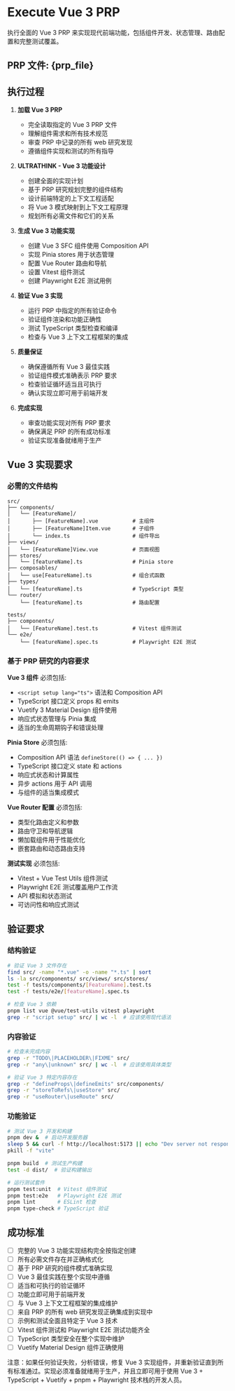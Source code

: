# Execute Vue 3 PRP

执行全面的 Vue 3 PRP 来实现现代前端功能，包括组件开发、状态管理、路由配置和完整测试覆盖。

## PRP 文件: {prp_file}

## 执行过程

1. **加载 Vue 3 PRP**
   - 完全读取指定的 Vue 3 PRP 文件
   - 理解组件需求和所有技术规范
   - 审查 PRP 中记录的所有 web 研究发现
   - 遵循组件实现和测试的所有指导

2. **ULTRATHINK - Vue 3 功能设计**
   - 创建全面的实现计划
   - 基于 PRP 研究规划完整的组件结构
   - 设计前端特定的上下文工程适配
   - 将 Vue 3 模式映射到上下文工程原理
   - 规划所有必需文件和它们的关系

3. **生成 Vue 3 功能实现**
   - 创建 Vue 3 SFC 组件使用 Composition API
   - 实现 Pinia stores 用于状态管理
   - 配置 Vue Router 路由和导航
   - 设置 Vitest 组件测试
   - 创建 Playwright E2E 测试用例

4. **验证 Vue 3 实现**
   - 运行 PRP 中指定的所有验证命令
   - 验证组件渲染和功能正确性
   - 测试 TypeScript 类型检查和编译
   - 检查与 Vue 3 上下文工程框架的集成

5. **质量保证**
   - 确保遵循所有 Vue 3 最佳实践
   - 验证组件模式准确表示 PRP 要求
   - 检查验证循环适当且可执行
   - 确认实现立即可用于前端开发

6. **完成实现**
   - 审查功能实现对所有 PRP 要求
   - 确保满足 PRP 的所有成功标准
   - 验证实现准备就绪用于生产

## Vue 3 实现要求

### 必需的文件结构
```
src/
├── components/
│   └── [FeatureName]/
│       ├── [FeatureName].vue           # 主组件
│       ├── [FeatureName]Item.vue       # 子组件
│       └── index.ts                    # 组件导出
├── views/
│   └── [FeatureName]View.vue           # 页面视图
├── stores/
│   └── [featureName].ts                # Pinia store
├── composables/
│   └── use[FeatureName].ts             # 组合式函数
├── types/
│   └── [featureName].ts                # TypeScript 类型
└── router/
    └── [featureName].ts                # 路由配置

tests/
├── components/
│   └── [FeatureName].test.ts           # Vitest 组件测试
└── e2e/
    └── [featureName].spec.ts           # Playwright E2E 测试
```

### 基于 PRP 研究的内容要求

**Vue 3 组件** 必须包括:
- `<script setup lang="ts">` 语法和 Composition API
- TypeScript 接口定义 props 和 emits
- Vuetify 3 Material Design 组件使用
- 响应式状态管理与 Pinia 集成
- 适当的生命周期钩子和错误处理

**Pinia Store** 必须包括:
- Composition API 语法 `defineStore(() => { ... })`
- TypeScript 接口定义 state 和 actions
- 响应式状态和计算属性
- 异步 actions 用于 API 调用
- 与组件的适当集成模式

**Vue Router 配置** 必须包括:
- 类型化路由定义和参数
- 路由守卫和导航逻辑
- 懒加载组件用于性能优化
- 嵌套路由和动态路由支持

**测试实现** 必须包括:
- Vitest + Vue Test Utils 组件测试
- Playwright E2E 测试覆盖用户工作流
- API 模拟和状态测试
- 可访问性和响应式测试

## 验证要求

### 结构验证
```bash
# 验证 Vue 3 文件存在
find src/ -name "*.vue" -o -name "*.ts" | sort
ls -la src/components/ src/views/ src/stores/
test -f tests/components/[FeatureName].test.ts
test -f tests/e2e/[featureName].spec.ts

# 检查 Vue 3 依赖
pnpm list vue @vue/test-utils vitest playwright
grep -r "script setup" src/ | wc -l  # 应该使用现代语法
```

### 内容验证
```bash
# 检查未完成内容
grep -r "TODO\|PLACEHOLDER\|FIXME" src/
grep -r "any\|unknown" src/ | wc -l  # 应该使用具体类型

# 验证 Vue 3 特定内容存在
grep -r "defineProps\|defineEmits" src/components/
grep -r "storeToRefs\|useStore" src/
grep -r "useRouter\|useRoute" src/
```

### 功能验证
```bash
# 测试 Vue 3 开发和构建
pnpm dev &  # 启动开发服务器
sleep 5 && curl -f http://localhost:5173 || echo "Dev server not responding"
pkill -f "vite"

pnpm build  # 测试生产构建
test -d dist/  # 验证构建输出

# 运行测试套件
pnpm test:unit  # Vitest 组件测试
pnpm test:e2e   # Playwright E2E 测试
pnpm lint       # ESLint 检查
pnpm type-check # TypeScript 验证
```

## 成功标准

- [ ] 完整的 Vue 3 功能实现结构完全按指定创建
- [ ] 所有必需文件存在并正确格式化
- [ ] 基于 PRP 研究的组件模式准确实现
- [ ] Vue 3 最佳实践在整个实现中遵循
- [ ] 适当和可执行的验证循环
- [ ] 功能立即可用于前端开发
- [ ] 与 Vue 3 上下文工程框架的集成维护
- [ ] 来自 PRP 的所有 web 研究发现正确集成到实现中
- [ ] 示例和测试全面且特定于 Vue 3 技术
- [ ] Vitest 组件测试和 Playwright E2E 测试功能齐全
- [ ] TypeScript 类型安全在整个实现中维护
- [ ] Vuetify Material Design 组件正确使用

注意：如果任何验证失败，分析错误，修复 Vue 3 实现组件，并重新验证直到所有标准通过。实现必须准备就绪用于生产，并且立即可用于使用 Vue 3 + TypeScript + Vuetify + pnpm + Playwright 技术栈的开发人员。